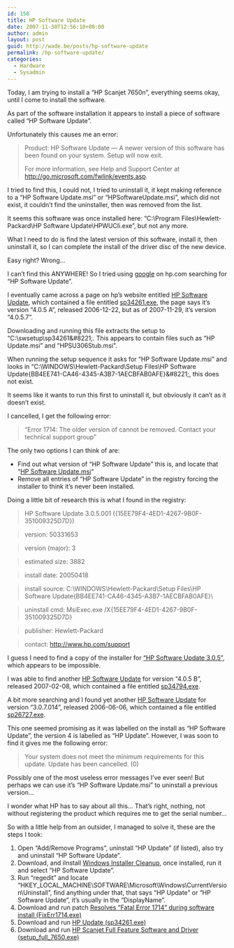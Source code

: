 ```yaml
---
id: 158
title: HP Software Update
date: 2007-11-30T12:56:10+00:00
author: admin
layout: post
guid: http://wade.be/posts/hp-software-update
permalink: /hp-software-update/
categories:
  - Hardware
  - Sysadmin
---
```

<p class="lead">
  Today, I am trying to install a &#8220;HP Scanjet 7650n&#8221;, everything seems okay, until I come to install the software.
</p>

As part of the software installation it appears to install a piece of software called &#8220;HP Software Update&#8221;.

Unfortunately this causes me an error:

> Product: HP Software Update &#8212; A newer version of this software has been found on your system. Setup will now exit.
> 
> For more information, see Help and Support Center at http://go.microsoft.com/fwlink/events.asp.

<!--more-->I tried to find this, I could not, I tried to uninstall it, it kept making reference to a &#8220;HP Software Update.msi&#8221; or &#8220;HPSoftwareUpdate.msi&#8221;, which did not exist, it couldn&#8217;t find the uninstaller, then was removed from the list.

It seems this software was once installed here: &#8220;C:\Program Files\Hewlett-Packard\HP Software Update\HPWUCli.exe&#8221;, but not any more.

What I need to do is find the latest version of this software, install it, then uninstall it, so I can complete the install of the driver disc of the new device.

Easy right? Wrong&#8230;

I can&#8217;t find this ANYWHERE! So I tried using [google](http://www.google.co.uk/search?q=site%3Ahp.com+%2B%22HP+Software+Update%22) on hp.com searching for &#8220;HP Software Update&#8221;.

I eventually came across a page on hp&#8217;s website entitled [HP Software Update](http://h10025.www1.hp.com/ewfrf/wc/genericSoftwareDownloadIndex?cc=us&dlc=en&lc=en&softwareitem=ob-46074-1&jumpid=reg_R1002_USEN), which contained a file entitled [sp34261.exe](ftp://ftp.hp.com/pub/softpaq/sp34001-34500/sp34261.exe), the page says it&#8217;s version &#8220;4.0.5 A&#8221;, released 2006-12-22, but as of 2007-11-29, it&#8217;s version &#8220;4.0.5.7&#8221;.

Downloading and running this file extracts the setup to &#8220;C:\swsetup\sp34261\&#8221;. This appears to contain files such as &#8220;HP Update.msi&#8221; and &#8220;HPSU306Stub.msi&#8221;.

When running the setup sequence it asks for &#8220;HP Software Update.msi&#8221; and looks in &#8220;C:\WINDOWS\Hewlett-Packard\Setup Files\HP Software Update\{BB4EE741-CA46-4345-A3B7-1AECBFAB0AFE}\&#8221;, this does not exist.

It seems like it wants to run this first to uninstall it, but obviously it can&#8217;t as it doesn&#8217;t exist.

I cancelled, I get the following error:

> &#8220;Error 1714: The older version of cannot be removed. Contact your technical support group&#8221;

The only two options I can think of are:

  * Find out what version of &#8220;HP Software Update&#8221; this is, and locate that &#8220;[HP Software Update.msi](http://www.google.com/search?q=%22HP+Software+Update.msi%22)&#8220;
  * Remove all entries of &#8220;HP Software Update&#8221; in the registry forcing the installer to think it&#8217;s never been installed.

Doing a little bit of research this is what I found in the registry:

> HP Software Update 3.0.5.001 ({15EE79F4-4ED1-4267-9B0F-351009325D7D})
  
> version: 50331653
  
> version (major): 3
  
> estimated size: 3882
  
> install date: 20050418
  
> install source: C:\WINDOWS\Hewlett-Packard\Setup Files\HP Software Update\{BB4EE741-CA46-4345-A3B7-1AECBFAB0AFE}\
  
> uninstall cmd: MsiExec.exe /X{15EE79F4-4ED1-4267-9B0F-351009325D7D}
  
> publisher: Hewlett-Packard
  
> contact: <a href="http://www.hp.com/support" target="_blank">http://www.hp.com/support</a>

I guess I need to find a copy of the installer for [&#8220;HP Software Update 3.0.5&#8221;](http://www.google.com/search?q=%22HP+Software+Update+3.0.5%22), which appears to be impossible.

I was able to find another [HP Software Update](http://h10025.www1.hp.com/ewfrf/wc/genericSoftwareDownloadIndex?cc=us&dlc=en&lcen&softwareitem=ob-46755-2&jumpid=reg_R1002_USEN) for version &#8220;4.0.5 B&#8221;, released 2007-02-08, which contained a file entitled [sp34794.exe](ftp://ftp.hp.com/pub/softpaq/sp34501-35000/sp34794.exe).

A bit more searching and I found yet another [HP Software Update](http://h10025.www1.hp.com/ewfrf/wc/genericSoftwareDownloadIndex?lc=en&cc=us&softwareitem=pv-40756-1&dlc=en&lang=en) for version &#8220;3.0.7.014&#8221;, released 2006-06-06, which contained a file entitled [sp26727.exe](ftp://ftp.hp.com/pub/softlib/software7/COL15288/pv-40756-1/sp26727.exe).

This one seemed promising as it was labelled on the install as &#8220;HP Software Update&#8221;, the version 4 is labelled as &#8220;HP Update&#8221;. However, I was soon to find it gives me the following error:

> Your system does not meet the minimum requirements for this update. Update has been cancelled. (0)

Possibly one of the most useless error messages I&#8217;ve ever seen! But perhaps we can use it&#8217;s &#8220;HP Software Update.msi&#8221; to uninstall a previous version&#8230;

I wonder what HP has to say about all this&#8230; That&#8217;s right, nothing, not without registering the product which requires me to get the serial number&#8230;

So with a little help from an outsider, I managed to solve it, these are the steps I took:

  1. <span class="Text">Open &#8220;Add/Remove Programs&#8221;, uninstall &#8220;HP Update&#8221; (if listed), also try and uninstall &#8220;HP Software Update&#8221;.</span>
  2. Download, and iInstall [Windows Installer Cleanup](http://download.microsoft.com/download/e/9/d/e9d80355-7ab4-45b8-80e8-983a48d5), once installed, run it and select <span class="Text">&#8220;HP Software Update&#8221;.</span>
  3. <span class="Text">Run &#8220;regedit&#8221; and locate </span>&#8220;HKEY\_LOCAL\_MACHINE\SOFTWARE\Microsoft\Windows\CurrentVersion\Uninstall&#8221;, find anything under that, that says &#8220;HP Update&#8221; or &#8220;HP Software Update&#8221;, it&#8217;s usually in the &#8220;DisplayName&#8221;.
  4. Download and run patch [Resolves &#8220;Fatal Error 1714&#8221; during software install (FixErr1714.exe)](http://h10025.www1.hp.com/ewfrf/wc/genericSoftwareDownloadIndex?cc=us&dlc=en&lc=en&softwareitem=oj-26831-1&jumpid=reg_R1002_USEN)<span class="Text"></span>
  5. <span class="Text">Download and run </span>[HP Update (sp34261.exe)](ftp://ftp.hp.com/pub/softpaq/sp34001-34500/sp34261.exe)
  6. Download and run [HP Scanjet Full Feature Software and Driver (setup\_full\_7650.exe)](http://h20000.www2.hp.com/bizsupport/TechSupport/SoftwareIndex.jsp?lang=en&cc=us&prodNameId=1117450&prodTypeId=15179&prodSeriesId=1117353&swLang=8&taskId=135&swEnvOID=228)